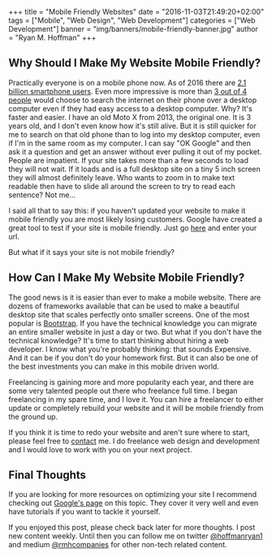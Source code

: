 +++
title = "Mobile Friendly Websites"
date = "2016-11-03T21:49:20+02:00"
tags = ["Mobile", "Web Design", "Web Development"]
categories = ["Web Development"]
banner = "img/banners/mobile-friendly-banner.jpg"
author = "Ryan M. Hoffman"
+++

## Why Should I Make My Website Mobile Friendly?

Practically everyone is on a mobile phone now. As of 2016 there are [2.1 billion smartphone users](https://www.statista.com/statistics/330695/number-of-smartphone-users-worldwide/).
Even more impressive is more than [3 out of 4 people](https://www.thinkwithgoogle.com/research-studies/creating-moments-that-matter.html) would choose to search the internet on their phone over a desktop computer even if they had easy access to a desktop computer. Why? It's faster and easier. I have an old Moto X from 2013, the original one. It is 3 years old, and I don't even know how it's still alive. But it is still quicker for me to search on that old phone than to log into my desktop computer, even if I'm in the same room as my computer. I can say "OK Google" and then ask it a question and get an answer without ever pulling it out of my pocket. People are impatient. If your site takes more than a few seconds to load they will not wait. If it loads and is a full desktop site on a tiny 5 inch screen they will almost definitely leave. Who wants to zoom in to make text readable then have to slide all around the screen to try to read each sentence? Not me...

I said all that to say this: if you haven't updated your website to make it mobile friendly you are most likely losing customers. Google
have created a great tool to test if your site is mobile friendly. Just go [here](https://www.google.com/webmasters/tools/mobile-friendly/) and enter your url.

But what if it says your site is not mobile friendly?

## How Can I Make My Website Mobile Friendly?

The good news is it is easier than ever to make a mobile website. There are dozens of frameworks available that can be used to make a
beautiful desktop site that scales perfectly onto smaller screens. One of the most popular is [Bootstrap](https://getbootstrap.com/). If
you have the technical knowledge you can migrate an entire smaller website in just a day or two. But what if you don't have the technical knowledge? It's time to start thinking about hiring a web developer. I know what you're probably thinking: that sounds Expensive. And it can be if you don't do your homework first. But it can also be one of the best investments you can make in this mobile driven world.

Freelancing is gaining more and more popularity each year, and there are some very talented people out there who freelance full time. I
began freelancing in my spare time, and I love it. You can hire a freelancer to either update or completely rebuild your website and it
will be mobile friendly from the ground up.

If you think it is time to redo your website and aren't sure where to start, please feel free to [contact](/contact/) me. I do freelance
web design and development and I would love to work with you on your next project.

## Final Thoughts

If you are looking for more resources on optimizing your site I recommend checking out [Google's page](https://developers.google.com/webmasters/mobile-sites/) on this topic. They cover it very well and even have tutorials if you want to tackle it yourself.

If you enjoyed this post, please check back later for more thoughts. I post new content weekly. Until then you can follow me on twitter [@hoffmanryan1](https://www.twitter.com/hoffmanryan1) and medium [@rmhcompanies](https://www.medium.com/@rmhcompanies) for other non-tech related content.